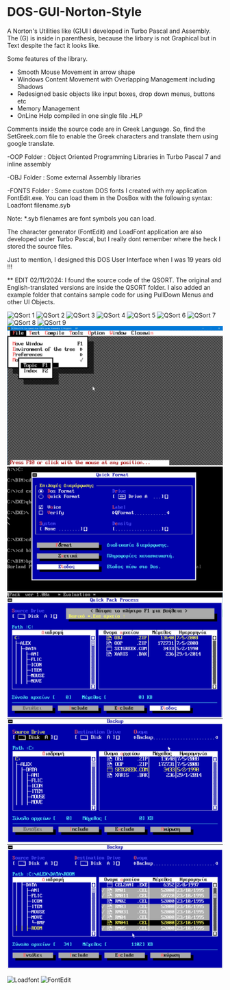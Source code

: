 # DOS-GUI-Norton-Style
A Norton's Utilities like (G)UI I developed in Turbo Pascal and Assembly. The (G) is inside in parenthesis, because the lirbary is not Graphical but in Text despite the fact it looks like.

Some features of the library.

- Smooth Mouse Movement in arrow shape
- Windows Content Movement with Overlapping Management including Shadows
- Redesigned basic objects like input boxes, drop down menus, buttons etc
- Memory Management
- OnLine Help compiled in one single file .HLP 

Comments inside the source code are in Greek Language. So, find the SetGreek.com file to enable the Greek characters and translate them using google translate.

-OOP Folder : Object Oriented Programming Libraries in Turbo Pascal 7 and inline assembly

-OBJ Folder : Some external Assembly libraries

-FONTS Folder : Some custom DOS fonts I created with my application FontEdit.exe. You can load them in the DosBox with the following syntax: Loadfont filename.syb


Note: *.syb filenames are font symbols you can load.

The character generator (FontEdit) and LoadFont application are also developed under Turbo Pascal, but I really dont remember where the heck I stored the source files.

Just to mention, I designed this DOS User Interface when I was 19 years old !!!

** EDIT 02/11/2024: I found the source code of the QSORT. The original and English-translated versions are inside the QSORT folder. I also added an example folder that contains sample code for using PullDown Menus and other UI Objects.


![QSort 1](/images/qsort_000.png)
![QSort 2](/images/qsort_001.png)
![QSort 3](/images/qsort_002.png)
![QSort 4](/images/qsort_003.png)
![QSort 5](/images/qsort_004.png)
![QSort 6](/images/qsort_005.png)
![QSort 7](/images/qsort_006.png)
![QSort 8](/images/qsort_007.png)
![QSort 9](/images/qsort_008.png)
![Menus 1](/examples/Menus.jpg)
![Format 1](/examples/format.jpg)
![QPack](/examples/quickPack.jpg)
![Tree1](/examples/treeExample.jpg)
![Tree2](/examples/treeExample2.jpg)

![Loadfont](/FONTS/Loadfont.jpg)
![FontEdit](/FONTS/FontEdit.jpg)
